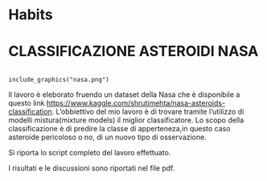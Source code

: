 Habits
================

# CLASSIFICAZIONE ASTEROIDI NASA

```{r figurename, echo=FALSE, out.width = '40%'}

include_graphics("nasa.png")
```

Il lavoro è eleborato fruendo un dataset della Nasa che è disponibile a
questo link
<https://www.kaggle.com/shrutimehta/nasa-asteroids-classification>.
L’obbiettivo del mio lavoro è di trovare tramite l’utilizzo di modelli
mistura(mixture models) il miglior classificatore. Lo scopo della
classificazione è di predire la classe di apperteneza,in questo caso
asteroide pericoloso o no, di un nuovo tipo di osservazione.

Si riporta lo script completo del lavoro effettuato.

I risultati e le discussioni sono riportati nel file pdf.
